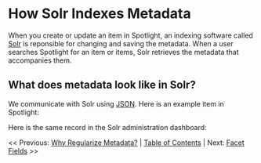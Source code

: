 # How Solr Indexes Metadata

When you create or update an item in Spotlight, an indexing software called [Solr](../glossary/README.md#solr) is reponsible for changing and saving the metadata. When a user searches Spotlight for an item or items, Solr retrieves the metadata that accompanies them.

## What does metadata look like in Solr?

We communicate with Solr using [JSON](https://www.w3schools.com/whatis/whatis_json.asp). Here is an example item in Spotlight:


Here is the same record in the Solr administration dashboard:



<< Previous: [Why Regularize Metadata?](../why_regularize_metadata) |
[Table of Contents](../README.md#table-of-contents)  |
Next: [Facet Fields](../facet_fields) >>
